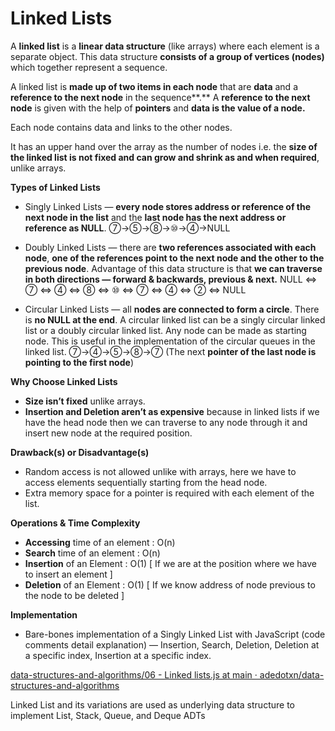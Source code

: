 # Linked Lists

A **linked list** is a **linear data structure** (like arrays) where each element is a separate object. This data structure **consists of a group of vertices (nodes)** which together represent a sequence.

A linked list is **made up of two items in each node** that are **data** and a **reference to the next node** in the sequence**.** A **reference to the next node** is given with the help of **pointers** and **data is the value of a node.**

Each node contains data and links to the other nodes.

It has an upper hand over the array as the number of nodes i.e. the **size of the linked list is not fixed and can grow and shrink as and when required**, unlike arrays.

**Types of Linked Lists**

- Singly Linked Lists — **every node stores address or reference of the next node in the list** and the **last node has the next address or reference as NULL**. ⑦→⑤→⑧→⑩→④→NULL

- Doubly Linked Lists — there are **two references associated with each node**, **one of the references point to the next node and the other to the previous node**. Advantage of this data structure is that **we can traverse in both directions — forward & backwards, previous & next.** NULL ⇔ ⑦ ⇔ ④ ⇔ ⑧ ⇔ ⑩ ⇔ ⑦ ⇔ ④ ⇔ ② ⇔  NULL

- Circular Linked Lists — all **nodes are connected to form a circle**. There is **no NULL at the end**. A circular linked list can be a singly circular linked list or a doubly circular linked list.  Any node can be made as starting node. This is useful in the implementation of the circular queues in the linked list.  ⑦→④→⑤→⑧→⑦  (The next **pointer of the last node is pointing to the first node**)

**Why Choose Linked Lists**

- **Size isn’t fixed** unlike arrays.
- **Insertion and Deletion aren’t as expensive** because in linked lists if we have the head node then we can traverse to any node through it and insert new node at the required position.

**Drawback(s) or Disadvantage(s)**

- Random access is not allowed unlike with arrays, here we have to access elements sequentially starting from the head node.
- Extra memory space for a pointer is required with each element of the list.

**Operations & Time Complexity**

- **Accessing** time of an element : O(n)
- **Search** time of an element : O(n)
- **Insertion** of an Element : O(1)  [ If we are at the position where we have to insert an element ]
- **Deletion** of an Element : O(1) [ If we know address of node previous to the node to be deleted ]

**Implementation**

- Bare-bones implementation of a Singly Linked List with JavaScript (code comments detail explanation) — Insertion, Search, Deletion, Deletion at a specific index, Insertion at a specific index.

[data-structures-and-algorithms/06 - Linked lists.js at main · adedotxn/data-structures-and-algorithms](https://github.com/adedotxn/data-structures-and-algorithms/blob/main/linked-lists/06%20-%20%20Linked%20lists_00.js)

Linked List and its variations are used as underlying data structure to implement List, Stack, Queue, and Deque ADTs